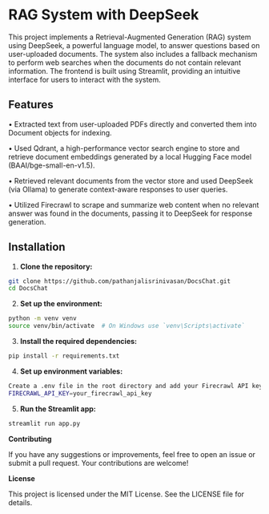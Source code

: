 # RAG System with DeepSeek

This project implements a Retrieval-Augmented Generation (RAG) system using DeepSeek, a powerful language model, to answer questions based on user-uploaded documents. The system also includes a fallback mechanism to perform web searches when the documents do not contain relevant information. The frontend is built using Streamlit, providing an intuitive interface for users to interact with the system.

## Features

• Extracted text from user-uploaded PDFs directly and converted them into Document objects for indexing.

• Used Qdrant, a high-performance vector search engine to store and retrieve document embeddings generated by a local Hugging Face model (BAAI/bge-small-en-v1.5).

• Retrieved relevant documents from the vector store and used DeepSeek (via Ollama) to generate context-aware responses to user queries.

• Utilized Firecrawl to scrape and summarize web content when no relevant answer was found in the documents, passing it to DeepSeek for response generation.

## Installation

1. **Clone the repository:**
```bash
git clone https://github.com/pathanjalisrinivasan/DocsChat.git
cd DocsChat
```
2. **Set up the environment:**
```bash
python -m venv venv
source venv/bin/activate  # On Windows use `venv\Scripts\activate`
```
3. **Install the required dependencies:**
```bash
pip install -r requirements.txt
```
4. **Set up environment variables:**
```bash
Create a .env file in the root directory and add your Firecrawl API key:
FIRECRAWL_API_KEY=your_firecrawl_api_key
```
5. **Run the Streamlit app:**
```bash
streamlit run app.py
```

**Contributing**

If you have any suggestions or improvements, feel free to open an issue or submit a pull request. Your contributions are welcome!

**License**

This project is licensed under the MIT License. See the LICENSE file for details.
